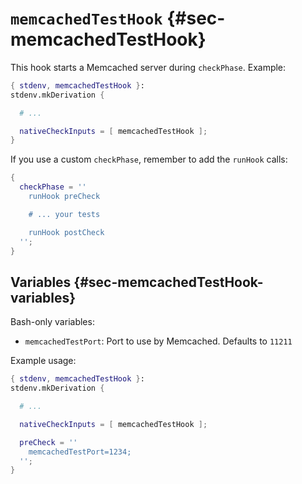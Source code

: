 
# `memcachedTestHook` {#sec-memcachedTestHook}

This hook starts a Memcached server during `checkPhase`. Example:

```nix
{ stdenv, memcachedTestHook }:
stdenv.mkDerivation {

  # ...

  nativeCheckInputs = [ memcachedTestHook ];
}
```

If you use a custom `checkPhase`, remember to add the `runHook` calls:
```nix
{
  checkPhase = ''
    runHook preCheck

    # ... your tests

    runHook postCheck
  '';
}
```

## Variables {#sec-memcachedTestHook-variables}

Bash-only variables:

 - `memcachedTestPort`: Port to use by Memcached. Defaults to `11211`

Example usage:

```nix
{ stdenv, memcachedTestHook }:
stdenv.mkDerivation {

  # ...

  nativeCheckInputs = [ memcachedTestHook ];

  preCheck = ''
    memcachedTestPort=1234;
  '';
}
```
